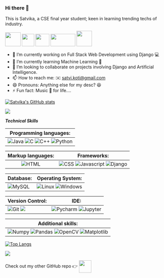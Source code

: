 ### Hi there 👋 
This is Satvika, a CSE final year student; keen in learning trending techs of industry.

<a href="https://www.linkedin.com/in/satvika-koti-5766201a4/"><img src="https://image.similarpng.com/very-thumbnail/2020/07/Linkedin-logo-on-transparent-Background-PNG-.png" width=50px height=45px></a>
<a href="https://www.codechef.com/users/sat_krazy_01"><img src="https://i.pinimg.com/564x/c5/d9/fc/c5d9fc1e18bcf039f464c2ab6cfb3eb6.jpg" width=40px height=40px></a>
<a href="https://www.hackerrank.com/satvi_koti"><img src="https://upload.wikimedia.org/wikipedia/commons/thumb/4/40/HackerRank_Icon-1000px.png/800px-HackerRank_Icon-1000px.png"  width=45px height=40px></a>
<a href="mailto: satvi.koti@gmail.com"><img src="https://1000logos.net/wp-content/uploads/2021/05/Gmail-logo.png" width=80px height=40px></a>
<a href="https://github.com/satvikakoti"><img src="https://github.githubassets.com/images/modules/logos_page/GitHub-Mark.png" width=50px height=50px></a>
<!--
**satvikakoti/satvikakoti** is a ✨ _special_ ✨ repository because its `README.md` (this file) appears on your GitHub profile.

Here are some ideas to get you started:-->

- 🔭 I’m currently working on Full Stack Web Development using Django 💻
- 🌱 I’m currently learning Machine Learning 🎰
- 👯 I’m looking to collaborate on projects involving Django and Artificial Intelligence.
- 📫 How to reach me: ✉️ satvi.koti@gmail.com
- 😄 Pronouns: Anything else for my desc? 😆
- ⚡ Fun fact: Music 🎵 for life....

[![Satvika's GitHub stats](https://github-readme-stats.vercel.app/api?username=satvikakoti&theme=dark&bg_color=75,000000,923cb5&title_color=fff&text_color=fff)](https://github.com/satvikakoti/github-readme-stats)

![](https://komarev.com/ghpvc/?username=satvikakoti&style=flat&color=red)  

<b><i>Technical Skills</i></b>

|Programming languages:|
|----------------------|
|<img src="https://img.shields.io/badge/Java-9ACD32?style=for-the-badge&logo=java&logoColor=white" alt="Java"/> <img src="https://img.shields.io/badge/C-FF6F00?style=for-the-badge&logo=c&logoColor=white" alt="C"/> <img src="https://img.shields.io/badge/C++-07405E?style=for-the-badge&logo=cplusplus&logoColor=white" alt="C++"/> <img src="https://img.shields.io/badge/Python-FFD43B?style=for-the-badge&logo=python" alt="Python"/>|
  
|Markup languages:|Frameworks:|
|:-----------:|-----------------|  
|<img src="https://img.shields.io/badge/HTML5-E34F26?style=for-the-badge&logo=html5&logoColor=white" alt="HTML"/>|<img src="https://img.shields.io/badge/CSS3-1572B6?style=for-the-badge&logo=css3" alt="CSS"/> <img src="https://img.shields.io/badge/Javascript-301934?style=for-the-badge&logo=javascript" alt="Javascript"/> <img src="https://img.shields.io/badge/Django-20B2AA?style=for-the-badge&logo=django" alt="Django"/>|
  
|Database:|Operating System:|
|---------|-----------------|
|<img src="https://img.shields.io/badge/MySQL-07405E?style=for-the-badge&logo=mysql&logoColor=white" alt="MySQL"/>|<img src="https://img.shields.io/badge/Linux-F37626?style=for-the-badge&logo=linux&logoColor=black" alt="Linux"/> <img src="https://img.shields.io/badge/Windows-F44988?style=for-the-badge&logo=windows&logoColor=black" alt="Windows"/>|
  
|Version Control:|IDE:|
|----------------|----|
|<img src="https://img.shields.io/badge/Git-092E00?style=for-the-badge&logo=git&logoColor=white" alt="Git"/> <img src="https://img.shields.io/badge/github-964B00.svg?style=for-the-badge&logo=github&logoColor=white">|<img src="https://img.shields.io/badge/PyCharm-342B029.svg?&style=for-the-badge&logo=PyCharm&logoColor=black" alt="Pycharm"/> <img src="https://img.shields.io/badge/Jupyter-000000.svg?&style=for-the-badge&logo=Jupyter" alt="Jupyter"/>|
 
|Additional skills:|
|------------------|  
|<img src="https://img.shields.io/badge/Numpy-777BB4?style=for-the-badge&logo=numpy" alt="Numpy"/> <img src="https://img.shields.io/badge/Pandas-2C2D72?style=for-the-badge&logo=pandas" alt="Pandas"/> <img src="https://img.shields.io/badge/OpenCV-27338e?style=for-the-badge&logo=OpenCV" alt="OpenCV"/> <img src="https://img.shields.io/badge/Matplotlib-191970?style=for-the-badge&logo=plotly&logoColor=white" alt="Matplotlib"/>|

[![Top Langs](https://github-readme-stats.vercel.app/api/top-langs/?username=satvikakoti&theme=dark&bg_color=30,04619f,000000)](https://github.com/satvikakoti/github-readme-stats) 

![](https://media.tenor.com/images/7f7323bed7a9e4b31050a8f05f771185/tenor.gif)

Check out my other GitHub repo 👉 <a href="https://github.com/projectTC"><img src="https://github.githubassets.com/images/modules/logos_page/GitHub-Mark.png" width=40px height=40px align="center"></a>
